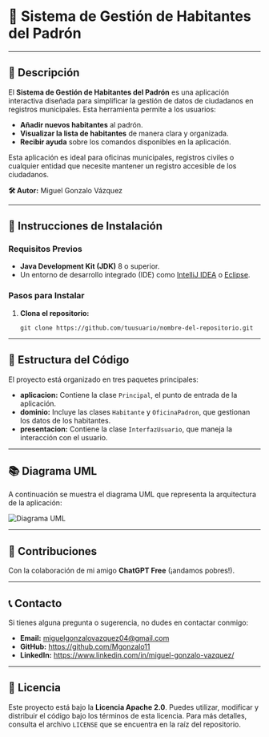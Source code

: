 <h1 class="code-line" data-line-start="0" data-line-end="1"><a id="_Sistema_de_Gestin_de_Habitantes_del_Padrn_0"></a>🌟 Sistema de Gestión de Habitantes del Padrón</h1>
<hr>
<h2 class="code-line" data-line-start="4" data-line-end="5"><a id="_Descripcin_4"></a>📖 Descripción</h2>
<p class="has-line-data" data-line-start="6" data-line-end="7">El <strong>Sistema de Gestión de Habitantes del Padrón</strong> es una aplicación interactiva diseñada para simplificar la gestión de datos de ciudadanos en registros municipales. Esta herramienta permite a los usuarios:</p>
<ul>
    <li class="has-line-data" data-line-start="8" data-line-end="9"><strong>Añadir nuevos habitantes</strong> al padrón.</li>
    <li class="has-line-data" data-line-start="9" data-line-end="10"><strong>Visualizar la lista de habitantes</strong> de manera clara y organizada.</li>
    <li class="has-line-data" data-line-start="10" data-line-end="12"><strong>Recibir ayuda</strong> sobre los comandos disponibles en la aplicación.</li>
</ul>
<p class="has-line-data" data-line-start="12" data-line-end="13">Esta aplicación es ideal para oficinas municipales, registros civiles o cualquier entidad que necesite mantener un registro accesible de los ciudadanos.</p>
<p class="has-line-data" data-line-start="14" data-line-end="15"><strong>🛠️ Autor:</strong> Miguel Gonzalo Vázquez</p>
<hr>
<h2 class="code-line" data-line-start="18" data-line-end="19"><a id="_Instrucciones_de_Instalacin_18"></a>🚀 Instrucciones de Instalación</h2>
<h3 class="code-line" data-line-start="20" data-line-end="21"><a id="Requisitos_Previos_20"></a><strong>Requisitos Previos</strong></h3>
<ul>
    <li class="has-line-data" data-line-start="21" data-line-end="22"><strong>Java Development Kit (JDK)</strong> 8 o superior.</li>
    <li class="has-line-data" data-line-start="22" data-line-end="24">Un entorno de desarrollo integrado (IDE) como <a href="https://www.jetbrains.com/idea/">IntelliJ IDEA</a> o <a href="https://www.eclipse.org/">Eclipse</a>.</li>
</ul>
<h3 class="code-line" data-line-start="24" data-line-end="25"><a id="Pasos_para_Instalar_24"></a><strong>Pasos para Instalar</strong></h3>
<ol>
    <li class="has-line-data" data-line-start="25" data-line-end="29"><strong>Clona el repositorio:</strong>
        <pre><code class="has-line-data" data-line-start="27" data-line-end="29" class="language-bash">git <span class="hljs-built_in">clone</span> https://github.com/tuusuario/nombre-del-repositorio.git
</code></pre>
    </li>
</ol>
<hr>
<h2 class="code-line" data-line-start="30" data-line-end="31"><a id="_Estructura_del_Cdigo_30"></a>📂 Estructura del Código</h2>
<p class="has-line-data" data-line-start="32" data-line-end="33">El proyecto está organizado en tres paquetes principales:</p>
<ul>
    <li class="has-line-data" data-line-start="34" data-line-end="35"><strong>aplicacion:</strong> Contiene la clase <code>Principal</code>, el punto de entrada de la aplicación.</li>
    <li class="has-line-data" data-line-start="35" data-line-end="36"><strong>dominio:</strong> Incluye las clases <code>Habitante</code> y <code>OficinaPadron</code>, que gestionan los datos de los habitantes.</li>
    <li class="has-line-data" data-line-start="36" data-line-end="38"><strong>presentacion:</strong> Contiene la clase <code>InterfazUsuario</code>, que maneja la interacción con el usuario.</li>
</ul>
<hr>
<h2 class="code-line" data-line-start="40" data-line-end="41"><a id="_Diagrama_UML_40"></a>📚 Diagrama UML</h2>
<p class="has-line-data" data-line-start="42" data-line-end="43">A continuación se muestra el diagrama UML que representa la arquitectura de la aplicación:</p>
<p class="has-line-data" data-line-start="44" data-line-end="45"><img src="https://github.com/Mgonzalo11/Programacion-I/blob/main/Primer%20Semestre/13-10-2024/Padron_By_Paloma/DiagramaUML.png" alt="Diagrama UML"></p>
<hr>
<h2 class="code-line" data-line-start="48" data-line-end="49"><a id="_Contribuciones_48"></a>🤝 Contribuciones</h2>
<p class="has-line-data" data-line-start="50" data-line-end="51">Con la colaboración de mi amigo <strong>ChatGPT Free</strong> (¡andamos pobres!).</p>
<hr>
<h2 class="code-line" data-line-start="54" data-line-end="55"><a id="_Contacto_54"></a>📞 Contacto</h2>
<p class="has-line-data" data-line-start="56" data-line-end="57">Si tienes alguna pregunta o sugerencia, no dudes en contactar conmigo:</p>
<ul>
    <li class="has-line-data" data-line-start="58" data-line-end="59"><strong>Email:</strong> <a href="mailto:miguelgonzalovazquez04@gmail.com">miguelgonzalovazquez04@gmail.com</a></li>
    <li class="has-line-data" data-line-start="59" data-line-end="60"><strong>GitHub:</strong> <a href="https://github.com/Mgonzalo11">https://github.com/Mgonzalo11</a></li>
    <li class="has-line-data" data-line-start="60" data-line-end="62"><strong>LinkedIn:</strong> <a href="https://www.linkedin.com/in/miguel-gonzalo-vazquez/">https://www.linkedin.com/in/miguel-gonzalo-vazquez/</a></li>
</ul>
<hr>
<h2 class="code-line" data-line-start="64" data-line-end="65"><a id="_Licencia_64"></a>📝 Licencia</h2>
<p class="has-line-data" data-line-start="66" data-line-end="67">Este proyecto está bajo la <strong>Licencia Apache 2.0</strong>. Puedes utilizar, modificar y distribuir el código bajo los términos de esta licencia. Para más detalles, consulta el archivo <code>LICENSE</code> que se encuentra en la raíz del repositorio.</p>
